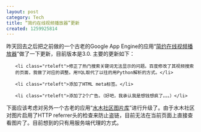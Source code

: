 ```yaml
---
layout: post
category: Tech
title: “简约在线视频播放器”更新
created: 1259925814
---
```


昨天回去之后把之前做的一个古老的Google App Engine的应用&ldquo;<a target="_blank" href="http://online-video-player.appspot.com">简约在线视频播放器</a>&rdquo;做了一下更新，目前版本是3.0. 主要的更新如下：

<ul>

    <li class="rteleft">修正了热门搜索关键词无法显示的问题。百度修改了其视频搜索的页面，我做了对应的调整。用YQL取代了以往的用Python解析的方式。</li>

    <li class="rteleft">添加了HTML meta标签。</li>

    <li class="rteleft">添加了2个广告。（好吧，我承认我是想钱想疯了。。。）</li>

</ul>


<p>下面应该考虑对另外一个古老的应用&ldquo;<a target="_blank" href="http://smth-bbs-gallery.appspot.com/">水木社区图片库</a>&rdquo;进行升级了。由于水木社区对图片启用了HTTP referrer头的检查来防止盗链，目前无法在当前页面上直接查看图片了。目前想到的只有用服务端代理的方式。</p>
